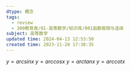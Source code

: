 ```yaml
---
dtype: 概念
tags:
  - review
  - 300教育类/01-高等数学/知识库/001函数极限与连续
subject: 高等数学
updated time: 2024-04-13 12:53:50
created time: 2023-11-20 17:38:35
---
```

$y=arcsinx$
$y=arccosx$
$y=arctanx$
$y=arccotx$
